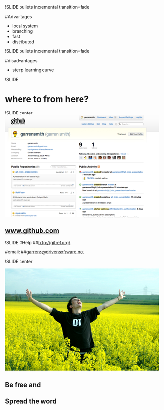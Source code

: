 !SLIDE bullets incremental transition=fade

#Advantages
* local system
* branching
* fast
* distributed

!SLIDE bullets incremental transition=fade

#disadvantages
* steep learning curve

!SLIDE
# where to from here?

!SLIDE center
![github](github.png)
## www.github.com

!SLIDE
#Help
##http://gitref.org/
  
#email:
##garrens@drivensoftware.net

!SLIDE center

![spread the word](be_free.jpg)
## Be free and
## Spread the word
 
